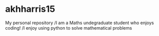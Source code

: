 # akhharris15
My personal repository
/I am a Maths undegraduate student who enjoys coding! 
/I enjoy using python to solve mathematical problems

